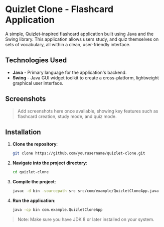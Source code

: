# Quizlet Clone - Flashcard Application

A simple, Quizlet-inspired flashcard application built using Java and the Swing library. This application allows users study, and quiz themselves on sets of vocabulary, all within a clean, user-friendly interface.

## Technologies Used

- **Java** - Primary language for the application's backend.
- **Swing** - Java GUI widget toolkit to create a cross-platform, lightweight graphical user interface.

## Screenshots

> Add screenshots here once available, showing key features such as flashcard creation, study mode, and quiz mode.

## Installation

1. **Clone the repository**:
    ```bash
    git clone https://github.com/yourusername/quizlet-clone.git
    ```

2. **Navigate into the project directory**:
    ```bash
    cd quizlet-clone
    ```

3. **Compile the project**:
    ```bash
    javac -d bin -sourcepath src src/com/example/QuizletCloneApp.java
    ```

4. **Run the application**:
    ```bash
    java -cp bin com.example.QuizletCloneApp
    ```

> Note: Make sure you have JDK 8 or later installed on your system.
